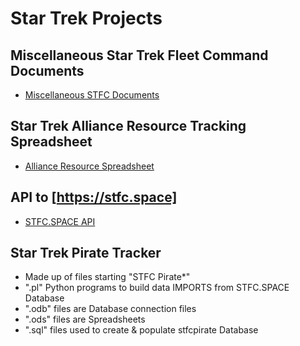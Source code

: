 # Star Trek Projects

## Miscellaneous Star Trek Fleet Command Documents

- [Miscellaneous STFC Documents](Misc%20STFC%20Doc)

## Star Trek Alliance Resource Tracking Spreadsheet

- [Alliance Resource Spreadsheet](STFC%20Alliance%20Resource%20Tracking)

## API to [https://stfc.space]

- [STFC.SPACE API](api.stfc.def)

## Star Trek Pirate Tracker

- Made up of files starting "STFC Pirate*"
- ".pl" Python programs to build data IMPORTS from STFC.SPACE Database
- ".odb" files are Database connection files
- ".ods" files are Spreadsheets
- ".sql" files used to create & populate stfcpirate Database
